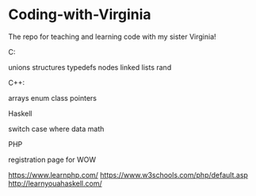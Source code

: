 # Coding-with-Virginia
The repo for teaching and learning code with my sister Virginia!

C:

unions structures typedefs nodes linked lists rand


C++:

arrays enum class pointers

Haskell

switch case where data math

PHP

registration page for WOW

https://www.learnphp.com/
https://www.w3schools.com/php/default.asp
http://learnyouahaskell.com/
